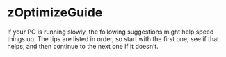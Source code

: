 # zOptimizeGuide
If your PC is running slowly, the following suggestions might help speed things up. The tips are listed in order, so start with the first one, see if that helps, and then continue to the next one if it doesn’t. 
